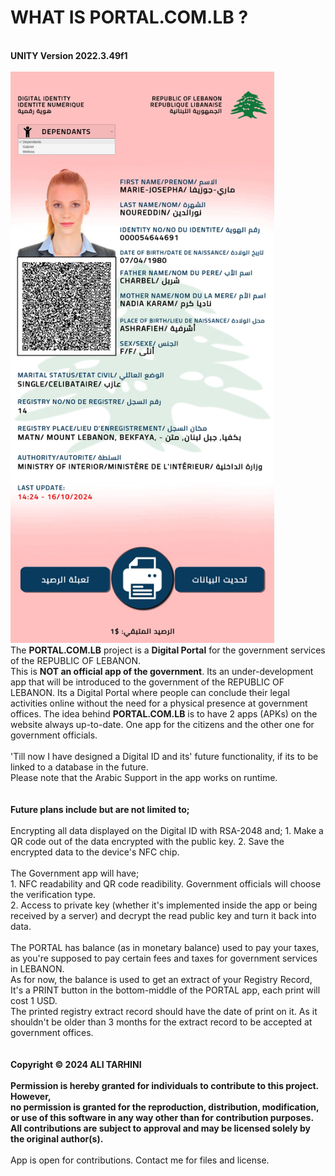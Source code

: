 # WHAT IS PORTAL.COM.LB ?
<br>
<strong>UNITY Version 2022.3.49f1</strong>
<br><br>
<img src="https://github.com/AliTarhini/Portal.com.lb/blob/main/Screenshot.jpg" width="421.875" height="914.0625"></img>
<br>
The <strong>PORTAL.COM.LB</strong> project is a <strong>Digital Portal</strong> for the government services of the REPUBLIC OF LEBANON.
<br>
This is <strong>NOT an official app of the government</strong>. Its an under-development app that will be introduced to the government of the REPUBLIC OF LEBANON. Its a Digital Portal where people can conclude their legal activities online without the need for a physical presence at government offices.
The idea behind <strong>PORTAL.COM.LB</strong> is to have 2 apps (APKs) on the website always up-to-date. One app for the citizens and the other one for government officials.
<br>
<br>
'Till now I have designed a Digital ID and its' future functionality, if its to be linked to a database in the future.<br>
Please note that the Arabic Support in the app works on runtime.
<br>
<br>
<br>
<strong>Future plans include but are not limited to;</strong>
<br>
<br>
Encrypting all data displayed on the Digital ID with RSA-2048 and;
  1. Make a QR code out of the data encrypted with the public key.
  2. Save the encrypted data to the device's NFC chip.
<br><br>
The Government app will have;<br>
  1. NFC readability and QR code readibility. Government officials will choose the verification type.<br>
  2. Access to private key (whether it's implemented inside the app or being received by a server) and decrypt the read public key and turn it back into data.
<br>
<br>
The PORTAL has balance (as in monetary balance) used to pay your taxes, as you're supposed to pay certain fees and taxes for government services in LEBANON.
<br>
As for now, the balance is used to get an extract of your Registry Record, It's a PRINT button in the bottom-middle of the PORTAL app, each print will cost 1 USD.
<br>
The printed registry extract record should have the date of print on it. As it shouldn't be older than 3 months for the extract record to be accepted at government offices.
<br><br><br>
<strong>
Copyright © 2024 ALI TARHINI
<br><br>
Permission is hereby granted for individuals to contribute to this project. However, <br>
no permission is granted for the reproduction, distribution, modification, or use of this software in any way other than for contribution purposes. <br>
All contributions are subject to approval and may be licensed solely by the original author(s).
<br><br></strong>
App is open for contributions. Contact me for files and license.
